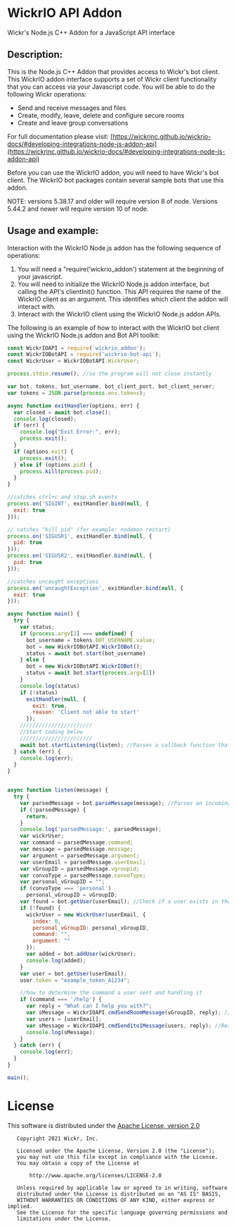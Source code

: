 # WickrIO API Addon

Wickr's Node.js C++ Addon for a JavaScript API interface

## Description:

This is the Node.js C++ Addon that provides access to Wickr's bot client.  This WickrIO addon interface supports a set of Wickr client functionality that you can access via your Javascript code. You will be able to do the following Wickr operations:

* Send and receive messages and files
* Create, modify, leave, delete and configure secure rooms
* Create and leave group conversations

For full documentation please visit: [https://wickrinc.github.io/wickrio-docs/#developing-integrations-node-js-addon-api](https://wickrinc.github.io/wickrio-docs/#developing-integrations-node-js-addon-api)

Before you can use the WickrIO addon, you will need to have Wickr's bot client. The WickrIO bot packages contain several sample bots that use this addon.

NOTE: versions 5.38.17 and older will require version 8 of node. Versions 5.44.2 and newer will require version 10 of node.

## Usage and example:

Interaction with the WickrIO Node.js addon has the following sequence of operations:

1. You will need a "require('wickrio_addon') statement at the beginning of your javascript.
2. You will need to initialize the WickrIO Node.js addon interface, but calling the API's clientInit() function. This API requires the name of the WickrIO client as an argument. This identifies which client the addon will interact with.
3. Interact with the WickrIO client using the WickrIO Node.js addon APIs.

The following is an example of how to interact with the WickrIO bot client using the WickrIO Node.js addon and Bot API toolkit:

```javascript
const WickrIOAPI = require('wickrio_addon');
const WickrIOBotAPI = require('wickrio-bot-api');
const WickrUser = WickrIOBotAPI.WickrUser;

process.stdin.resume(); //so the program will not close instantly

var bot, tokens, bot_username, bot_client_port, bot_client_server;
var tokens = JSON.parse(process.env.tokens);

async function exitHandler(options, err) {
  var closed = await bot.close();
  console.log(closed);
  if (err) {
    console.log("Exit Error:", err);
    process.exit();
  }
  if (options.exit) {
    process.exit();
  } else if (options.pid) {
    process.kill(process.pid);
  }
}

//catches ctrl+c and stop.sh events
process.on('SIGINT', exitHandler.bind(null, {
  exit: true
}));

// catches "kill pid" (for example: nodemon restart)
process.on('SIGUSR1', exitHandler.bind(null, {
  pid: true
}));
process.on('SIGUSR2', exitHandler.bind(null, {
  pid: true
}));

//catches uncaught exceptions
process.on('uncaughtException', exitHandler.bind(null, {
  exit: true
}));

async function main() {
  try {
    var status;
    if (process.argv[2] === undefined) {
      bot_username = tokens.BOT_USERNAME.value;
      bot = new WickrIOBotAPI.WickrIOBot();
      status = await bot.start(bot_username)
    } else {
      bot = new WickrIOBotAPI.WickrIOBot();
      status = await bot.start(process.argv[2])
    }
    console.log(status)
    if (!status)
      exitHandler(null, {
        exit: true,
        reason: 'Client not able to start'
      });
    ///////////////////////
    //Start coding below
    ///////////////////////
    await bot.startListening(listen); //Passes a callback function that will receive incoming messages into the bot client
  } catch (err) {
    console.log(err);
  }
}


async function listen(message) {
  try {
    var parsedMessage = bot.parseMessage(message); //Parses an incoming message and returns and object with command, argument, vGroupID and Sender fields
    if (!parsedMessage) {
      return;
    }
    console.log('parsedMessage:', parsedMessage);
    var wickrUser;
    var command = parsedMessage.command;
    var message = parsedMessage.message;
    var argument = parsedMessage.argument;
    var userEmail = parsedMessage.userEmail;
    var vGroupID = parsedMessage.vgroupid;
    var convoType = parsedMessage.convoType;
    var personal_vGroupID = "";
    if (convoType === 'personal')
      personal_vGroupID = vGroupID;
    var found = bot.getUser(userEmail); //Check if a user exists in the database and get his position in the database
    if (!found) {
      wickrUser = new WickrUser(userEmail, {
        index: 0,
        personal_vGroupID: personal_vGroupID,
        command: "",
        argument: ""
      });
      var added = bot.addUser(wickrUser);
      console.log(added);
    }
    var user = bot.getUser(userEmail);
    user.token = "example_token_A1234";

    //how to determine the command a user sent and handling it
    if (command === '/help') {
      var reply = "What can I help you with?";
      var sMessage = WickrIOAPI.cmdSendRoomMessage(vGroupID, reply); //Respond back to the user or room with a message(using vGroupID)
      var users = [userEmail];
      var sMessage = WickrIOAPI.cmdSend1to1Message(users, reply); //Respond back to the user(using user wickrEmail)
      console.log(sMessage);
    }
  } catch (err) {
    console.log(err);
  }
}

main();
```

# License

This software is distributed under the [Apache License, version 2.0](https://www.apache.org/licenses/LICENSE-2.0.html)

```
   Copyright 2021 Wickr, Inc.

   Licensed under the Apache License, Version 2.0 (the "License");
   you may not use this file except in compliance with the License.
   You may obtain a copy of the License at

       http://www.apache.org/licenses/LICENSE-2.0

   Unless required by applicable law or agreed to in writing, software
   distributed under the License is distributed on an "AS IS" BASIS,
   WITHOUT WARRANTIES OR CONDITIONS OF ANY KIND, either express or implied.
   See the License for the specific language governing permissions and
   limitations under the License.
```

